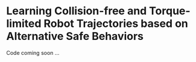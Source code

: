 # Learning Collision-free and Torque-limited Robot Trajectories based on Alternative Safe Behaviors
Code coming soon ...

